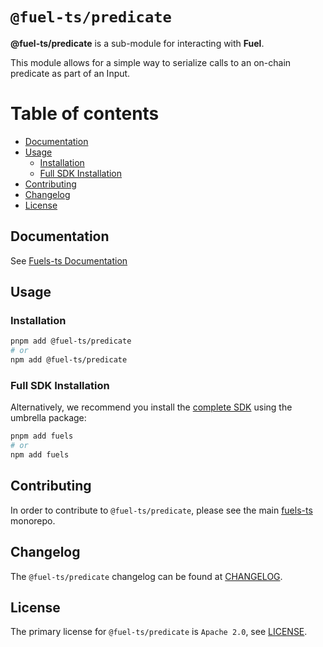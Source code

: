 # `@fuel-ts/predicate`

**@fuel-ts/predicate** is a sub-module for interacting with **Fuel**.

This module allows for a simple way to serialize calls to an on-chain predicate as part of an Input.

# Table of contents

- [Documentation](#documentation)
- [Usage](#usage)
  - [Installation](#installation)
  - [Full SDK Installation](#full-sdk-installation)
- [Contributing](#contributing)
- [Changelog](#changelog)
- [License](#license)

## Documentation

See [Fuels-ts Documentation](https://docs.fuel.network/docs/fuels-ts/predicates/)

## Usage

### Installation

```sh
pnpm add @fuel-ts/predicate
# or
npm add @fuel-ts/predicate
```

### Full SDK Installation

Alternatively, we recommend you install the [complete SDK](https://github.com/FuelLabs/fuels-ts) using the umbrella package:

```sh
pnpm add fuels
# or
npm add fuels
```

## Contributing

In order to contribute to `@fuel-ts/predicate`, please see the main [fuels-ts](https://github.com/FuelLabs/fuels-ts) monorepo.

## Changelog

The `@fuel-ts/predicate` changelog can be found at [CHANGELOG](./CHANGELOG.md).

## License

The primary license for `@fuel-ts/predicate` is `Apache 2.0`, see [LICENSE](./LICENSE).

